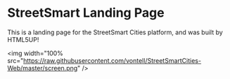 # StreetSmart Landing Page

This is a landing page for the StreetSmart Cities platform, and was built by HTML5UP!

<img width="100% src="https://raw.githubusercontent.com/vontell/StreetSmartCities-Web/master/screen.png" />